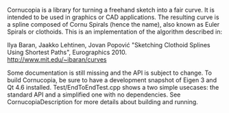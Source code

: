 Cornucopia is a library for turning a freehand sketch into a fair curve.  It is intended to be used in graphics or CAD applications.  The resulting curve is a spline composed of Cornu Spirals (hence the name), also known as Euler Spirals or clothoids.  This is an implementation of the algorithm described in:

Ilya Baran, Jaakko Lehtinen, Jovan Popović "Sketching Clothoid Splines Using Shortest Paths", Eurographics 2010.  http://www.mit.edu/~ibaran/curves

Some documentation is still missing and the API is subject to change.  To build Cornucopia, be sure to have a development snapshot of Eigen 3 and Qt 4.6 installed.  Test/EndToEndTest.cpp shows a two simple usecases: the standard API and a simplified one with no dependencies.  See CornucopiaDescription for more details about building and running.